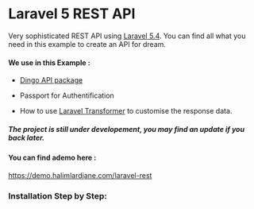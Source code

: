 # Laravel 5 REST API

Very sophisticated REST API using [Laravel 5.4](https://laravel.com). You can find all what you need in this example to create an API for dream.

#### We use in this Example :

- [Dingo API package](https://github.com/dingo/api/)

- Passport for Authentification

- How to use [Laravel Transformer]( http://fractal.thephpleague.com/transformers/) to customise the response data.



##### The project is still under developement, you may find an update if you back later.



#### You can find ademo here : 
https://demo.halimlardjane.com/laravel-rest


### Installation Step by Step:
